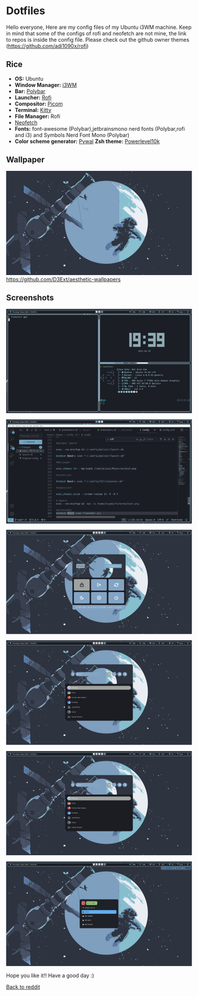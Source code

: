 # Dotfiles
Hello everyone,
 Here are my config files of my Ubuntu i3WM machine.
 Keep in mind that some of the configs of rofi and neofetch are not mine,
the link to repos is inside the config file. Please check out the github owner themes (https://github.com/adi1090x/rofi) 
   
   
   ## Rice
   
  - **OS:** Ubuntu
  - **Window Manager:** [i3WM](./I3WM)
  - **Bar:** [Polybar](./Polybar)
  - **Launcher:** [Rofi](./Rofi)
  - **Compositor:** [Picom](https://github.com/yshui/picom)
  - **Terminal:** [Kitty](./Kitty)
  - **File Manager:** Rofi
  - [Neofetch](./Neofetch)
  - **Fonts:** font-awesome (Polybar),jetbrainsmono nerd fonts (Polybar,rofi and i3) and Symbols Nerd Font Mono (Polybar)
  - **Color scheme generator:** [Pywal](https://github.com/dylanaraps/pywal)
    **Zsh theme:** [Powerlevel10k](https://github.com/romkatv/powerlevel10k)
  
  ## Wallpaper 
  
![Wallpaper](./Wallpaper/best.png) https://github.com/D3Ext/aesthetic-wallpapers
  
  ## Screenshots
 
![a](./Screenshots/a.jpg)


![b](./Screenshots/b.jpg)


![c](./Screenshots/c.jpg)


![d](./Screenshots/e.jpg)


![e](./Screenshots/e.jpg)


![f](./Screenshots/f.jpg)



Hope you like it!!
 Have a good day :)

[Back to reddit](https://www.reddit.com/r/unixporn/s/QPJJQLFU4W) 